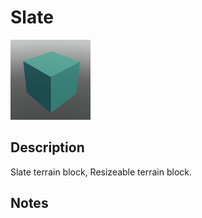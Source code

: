 # Slate

![Slate](../Cropped_Blocks/Terrain/Slate.png)

## Description
<!-- Write a description for this block -->
Slate terrain block, Resizeable terrain block.

## Notes
<!-- Any extra notes -->